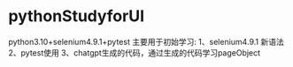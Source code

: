 # pythonStudyforUI
python3.10+selenium4.9.1+pytest
主要用于初始学习:
1、selenium4.9.1 新语法
2、pytest使用
3、chatgpt生成的代码，通过生成的代码学习pageObject
